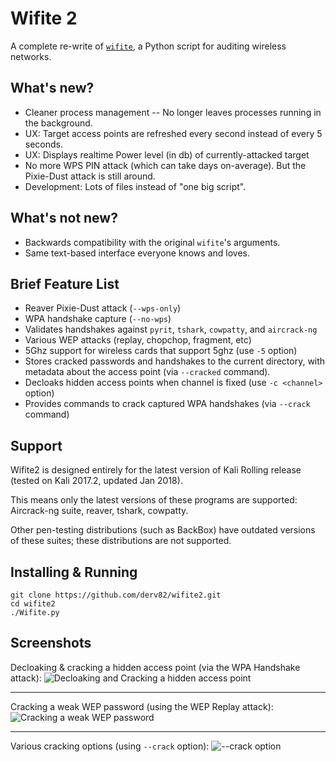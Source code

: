 Wifite 2
========
A complete re-write of [`wifite`](https://github.com/derv82/wifite), a Python script for auditing wireless networks.

What's new?
-----------
* Cleaner process management -- No longer leaves processes running in the background.
* UX: Target access points are refreshed every second instead of every 5 seconds.
* UX: Displays realtime Power level (in db) of currently-attacked target
* No more WPS PIN attack (which can take days on-average). But the Pixie-Dust attack is still around.
* Development: Lots of files instead of "one big script".

What's not new?
---------------
* Backwards compatibility with the original `wifite`'s arguments.
* Same text-based interface everyone knows and loves.

Brief Feature List
------------------
* Reaver Pixie-Dust attack (`--wps-only`)
* WPA handshake capture (`--no-wps`)
* Validates handshakes against `pyrit`, `tshark`, `cowpatty`, and `aircrack-ng`
* Various WEP attacks (replay, chopchop, fragment, etc)
* 5Ghz support for wireless cards that support 5ghz (use `-5` option)
* Stores cracked passwords and handshakes to the current directory, with metadata about the access point (via `--cracked` command).
* Decloaks hidden access points when channel is fixed (use `-c <channel>` option)
* Provides commands to crack captured WPA handshakes (via `--crack` command)

Support
-------
Wifite2 is designed entirely for the latest version of Kali Rolling release (tested on Kali 2017.2, updated Jan 2018).

This means only the latest versions of these programs are supported: Aircrack-ng suite, reaver, tshark, cowpatty.

Other pen-testing distributions (such as BackBox) have outdated versions of these suites; these distributions are not supported.

Installing & Running
--------------------
```
git clone https://github.com/derv82/wifite2.git
cd wifite2
./Wifite.py
```

Screenshots
-----------

Decloaking & cracking a hidden access point (via the WPA Handshake attack):
![Decloaking and Cracking a hidden access point](http://i.imgur.com/MTMwSzM.gif)

-------------

Cracking a weak WEP password (using the WEP Replay attack):
![Cracking a weak WEP password](http://i.imgur.com/VIeltx9.gif)

-------------

Various cracking options (using `--crack` option):
![--crack option](http://i.imgur.com/rydOakW.png)
